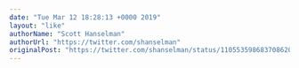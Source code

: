 ```yaml
---
date: "Tue Mar 12 18:28:13 +0000 2019"
layout: "like"
authorName: "Scott Hanselman"
authorUrl: "https://twitter.com/shanselman"
originalPost: "https://twitter.com/shanselman/status/1105535986837086208"
---
```

